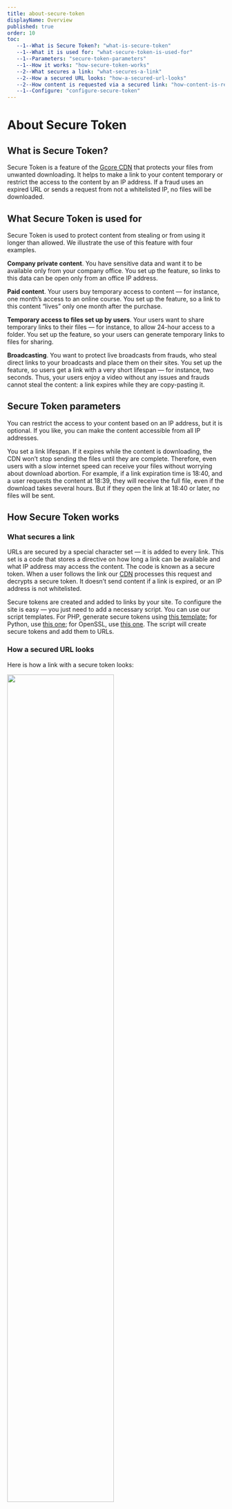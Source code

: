 ```yaml
---
title: about-secure-token
displayName: Overview
published: true
order: 10
toc:
   --1--What is Secure Token?: "what-is-secure-token"
   --1--What it is used for: "what-secure-token-is-used-for"
   --1--Parameters: "secure-token-parameters"
   --1--How it works: "how-secure-token-works"
   --2--What secures a link: "what-secures-a-link"
   --2--How a secured URL looks: "how-a-secured-url-looks"
   --2--How content is requested via a secured link: "how-content-is-requested-via-a-secured-link"
   --1--Configure: "configure-secure-token"
---
```

# About Secure Token

## What is Secure Token?

Secure Token is a feature of the <a href="https://gcore.com/cdn" target="_blank">Gcore CDN</a> that protects your files from unwanted downloading. It helps to make a link to your content temporary or restrict the access to the content by an IP address. If a fraud uses an expired URL or sends a request from not a whitelisted IP, no files will be downloaded. 

## What Secure Token is used for

Secure Token is used to protect content from stealing or from using it longer than allowed. We illustrate the use of this feature with four examples. 

**Company private content**. You have sensitive data and want it to be available only from your company office. You set up the feature, so links to this data can be open only from an office IP address.  

**Paid content**. Your users buy temporary access to content — for instance, one month’s access to an online course. You set up the feature, so a link to this content “lives” only one month after the purchase. 

**Temporary access to files set up by users**. Your users want to share temporary links to their files — for instance, to allow 24-hour access to a folder. You set up the feature, so your users can generate temporary links to files for sharing. 

**Broadcasting**. You want to protect live broadcasts from frauds, who steal direct links to your broadcasts and place them on their sites. You set up the feature, so users get a link with a very short lifespan — for instance, two seconds. Thus, your users enjoy a video without any issues and frauds cannot steal the content: a link expires while they are copy-pasting it. 

## Secure Token parameters

You can restrict the access to your content based on an IP address, but it is optional. If you like, you can make the content accessible from all IP addresses. 

You set a link lifespan. If it expires while the content is downloading, the CDN won’t stop sending the files until they are complete. Therefore, even users with a slow internet speed can receive your files without worrying about download abortion. For example, if a link expiration time is 18:40, and a user requests the content at 18:39, they will receive the full file, even if the download takes several hours. But if they open the link at 18:40 or later, no files will be sent. 

## How Secure Token works 

### What secures a link 

URLs are secured by a special character set — it is added to every link. This set is a code that stores a directive on how long a link can be available and what IP address may access the content. The code is known as a secure token. When a user follows the link our <a href="https://gcore.com/cdn" target="_blank">CDN</a> processes this request and decrypts a secure token. It doesn’t send content if a link is expired, or an IP address is not whitelisted. 

Secure tokens are created and added to links by your site. To configure the site is easy — you just need to add a necessary script. You can use our script templates. For PHP, generate secure tokens using <a href="https://gcore.com/docs/cdn/cdn-resource-options/security/use-a-secure-token/configure-and-use-secure-token#generate-links-with-a-secure-token-in-php" target="_blank">this template</a>; for Python, use <a href="https://gcore.com/docs/cdn/cdn-resource-options/security/use-a-secure-token/configure-and-use-secure-token#generate-links-with-a-secure-token-in-python" target="_blank">this one</a>; for OpenSSL, use <a href="https://gcore.com/docs/cdn/cdn-resource-options/security/use-a-secure-token/configure-and-use-secure-token#generate-a-secure-token-in-openssl" target="_blank">this one</a>. The script will create secure tokens and add them to URLs. 

### How a secured URL looks 

Here is how a link with a secure token looks:  
  
<img src="https://assets.gcore.pro/docs/cdn/cdn-resource-options/security/use-a-secure-token/about-secure-token/Frame_2.png" alt="" width="70%">

### How content is requested via a secured link 

1\. When enabling Secure Token in the <a href="https://gcore.com/cdn" target="_blank">CDN</a> resource options, you specify a key (any character set).

2\. You add a script for secured URLs generation to your site. In the script, you specify four variables: a link lifespan, a whitelisted IP, a path to your file, and the key from Step 1.

3\. Using the key, the script encodes other variables turning them into a string such as ```DMF1ucDxtHCxwYQ```.

4\. The script adds the ```DMF1ucDxtHCxwYQ``` string to a URL of a file as follows: ```http://cdn.example.com/photo.jpeg?md5=DMF1ucDxtHCxwYQ&expires=2147483647```. This is the link a user sees.

5\. The user tries to request content using this secured URL.

6\. Our <a href="https://gcore.com/cdn" target="_blank">CDN</a> processes the request. It knows the key used by the script to encrypt variables, and therefore it can decrypt ```DMF1ucDxtHCxwYQ```. The CDN sees three variables: the link expiration time, the whitelisted IP and the path to your file.

7\. If a link is not yet expired, the request comes from a whitelisted IP address, and a file's path is correct, the <a href="https://gcore.com/cdn" target="_blank">CDN</a> sends the content. If something doesn’t match, the CDN returns an error.

<img src="https://assets.gcore.pro/docs/cdn/cdn-resource-options/security/use-a-secure-token/about-secure-token/mceclip0.png" alt="" width="70%">

## Configure Secure Token 

For Secure Token operation, your site must generate secured URLs and give them to users, and our <a href="https://gcore.com/cdn" target="_blank">CDN</a> needs a key to decrypt such links. How to configure a website and the <a href="https://gcore.com/cdn" target="_blank">CDN</a>, we describe in the article <a href="https://gcore.com/docs/cdn/cdn-resource-options/security/use-a-secure-token/configure-and-use-secure-token" target="_blank">Configure and use Secure Token</a>.